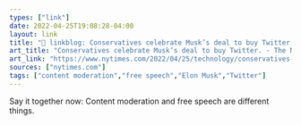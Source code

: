 ```yaml
---
types: ["link"]
date: 2022-04-25T19:08:28-04:00
layout: link
title: "🔗 linkblog: Conservatives celebrate Musk’s deal to buy Twitter. - The New York Times'"
art_title: "Conservatives celebrate Musk’s deal to buy Twitter. - The New York Times"
art_link: "https://www.nytimes.com/2022/04/25/technology/conservatives-musk-twitter.html"
sources: ["nytimes.com"]
tags: ["content moderation","free speech","Elon Musk","Twitter"]
---
```

Say it together now: Content moderation and free speech are different things.
